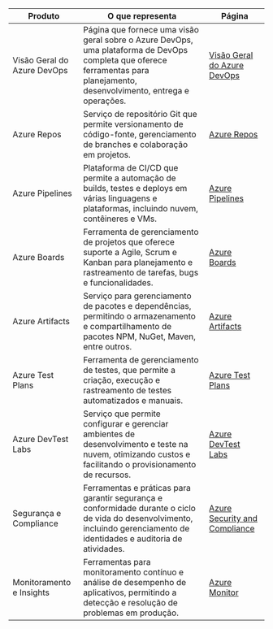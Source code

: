 | **Produto**               | **O que representa**                                                                                  | **Página**                                               |
|---------------------------|------------------------------------------------------------------------------------------------------|----------------------------------------------------------|
| Visão Geral do Azure DevOps | Página que fornece uma visão geral sobre o Azure DevOps, uma plataforma de DevOps completa que oferece ferramentas para planejamento, desenvolvimento, entrega e operações. | [Visão Geral do Azure DevOps](https://azure.microsoft.com/en-us/services/devops/) |
| Azure Repos                | Serviço de repositório Git que permite versionamento de código-fonte, gerenciamento de branches e colaboração em projetos. | [Azure Repos](https://azure.microsoft.com/en-us/services/devops/repos/) |
| Azure Pipelines            | Plataforma de CI/CD que permite a automação de builds, testes e deploys em várias linguagens e plataformas, incluindo nuvem, contêineres e VMs. | [Azure Pipelines](https://azure.microsoft.com/en-us/services/devops/pipelines/) |
| Azure Boards               | Ferramenta de gerenciamento de projetos que oferece suporte a Agile, Scrum e Kanban para planejamento e rastreamento de tarefas, bugs e funcionalidades. | [Azure Boards](https://azure.microsoft.com/en-us/services/devops/boards/) |
| Azure Artifacts            | Serviço para gerenciamento de pacotes e dependências, permitindo o armazenamento e compartilhamento de pacotes NPM, NuGet, Maven, entre outros. | [Azure Artifacts](https://azure.microsoft.com/en-us/services/devops/artifacts/) |
| Azure Test Plans           | Ferramenta de gerenciamento de testes, que permite a criação, execução e rastreamento de testes automatizados e manuais. | [Azure Test Plans](https://azure.microsoft.com/en-us/services/devops/test-plans/) |
| Azure DevTest Labs         | Serviço que permite configurar e gerenciar ambientes de desenvolvimento e teste na nuvem, otimizando custos e facilitando o provisionamento de recursos. | [Azure DevTest Labs](https://azure.microsoft.com/en-us/services/devtest-labs/) |
| Segurança e Compliance     | Ferramentas e práticas para garantir segurança e conformidade durante o ciclo de vida do desenvolvimento, incluindo gerenciamento de identidades e auditoria de atividades. | [Azure Security and Compliance](https://azure.microsoft.com/pt-br/products/devops/github-advanced-security/) |
| Monitoramento e Insights   | Ferramentas para monitoramento contínuo e análise de desempenho de aplicativos, permitindo a detecção e resolução de problemas em produção. | [Azure Monitor](https://azure.microsoft.com/en-us/services/monitor/) |